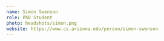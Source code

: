 ```yaml
---
name: Simon Swenson
role: PhD Student
photo: headshots/simon.png
website: https://www.cs.arizona.edu/person/simon-swenson
---
```


